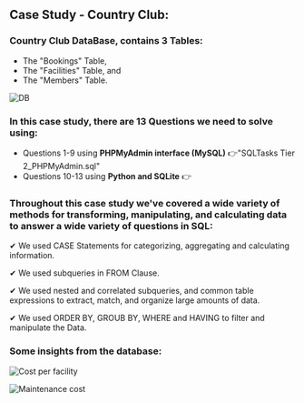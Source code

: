 ## Case Study - Country Club:

### Country Club DataBase, contains 3 Tables: 
   * The "Bookings" Table,
   * The "Facilities" Table, and
   * The "Members" Table.
   
![DB](https://user-images.githubusercontent.com/67468718/103150977-79a73100-472e-11eb-9daa-4f5637f1c339.JPG)

   
### In this case study, there are 13 Questions we need to solve using: 
   * Questions 1-9 using **PHPMyAdmin interface (MySQL)** 👉"SQLTasks Tier 2_PHPMyAdmin.sql"
   * Questions 10-13 using **Python and SQLite** 👉
   
### Throughout this case study we've covered a wide variety of methods for transforming, manipulating, and calculating data to answer a wide variety of questions in SQL: 
   ✔ We used CASE Statements for categorizing, aggregating and calculating information.
   
   ✔ We used subqueries in FROM Clause.
   
   ✔ We used nested and correlated subqueries, and common table expressions to extract, match, and organize large amounts of data.
   
   ✔ We used ORDER BY, GROUB BY, WHERE and HAVING to filter and manipulate the Data.
   
### Some insights from the database:

![Cost per facility](https://user-images.githubusercontent.com/67468718/103147177-8bc1a900-4707-11eb-8074-7c4c8abb1b12.JPG)

![Maintenance cost](https://user-images.githubusercontent.com/67468718/103147184-95e3a780-4707-11eb-8f63-ae59c54f35d8.JPG)

    

